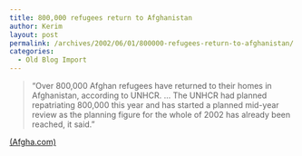 ```yaml
---
title: 800,000 refugees return to Afghanistan
author: Kerim
layout: post
permalink: /archives/2002/06/01/800000-refugees-return-to-afghanistan/
categories:
  - Old Blog Import
---
```


>   &#8220;Over 800,000 Afghan refugees have returned to their homes in Afghanistan, according to UNHCR. &#8230; The UNHCR had planned repatriating 800,000 this year and has started a planned mid-year review as the planning figure for the whole of 2002 has already been reached, it said.&#8221;


<a href="http://www.afgha.com/article.php?sid=14731&mode=thread&order=0" onclick="_gaq.push(['_trackEvent', 'outbound-article', 'http://www.afgha.com/article.php?sid=14731&mode=thread&order=0', '(Afgha.com)']);" >(Afgha.com)</a>

